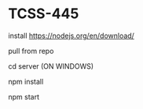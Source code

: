 # TCSS-445

install https://nodejs.org/en/download/

pull from repo  


 
cd server (ON WINDOWS)

npm install

npm start
